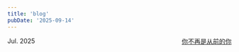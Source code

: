 ```yaml
---
title: 'blog'
pubDate: '2025-09-14'
---
```

<div style="display: flex; justify-content: space-between; align-items: center;">
    <div style="text-align: left;">Jul. 2025</div>
    <div style="text-align: right;">
        <a href="/blog/你不再是从前的你/" target="_blank" style="margin-left: 10px;">你不再是从前的你</b></a>
    </div>
</div>